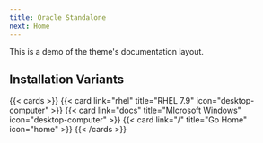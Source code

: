 ```yaml
---
title: Oracle Standalone
next: Home
---
```


This is a demo of the theme's documentation layout.

## Installation Variants

{{< cards >}}
  {{< card link="rhel" title="RHEL 7.9" icon="desktop-computer" >}}
   {{< card link="docs" title="MIcrosoft Windows" icon="desktop-computer" >}}
     {{< card link="/" title="Go Home" icon="home" >}}
{{< /cards >}}
